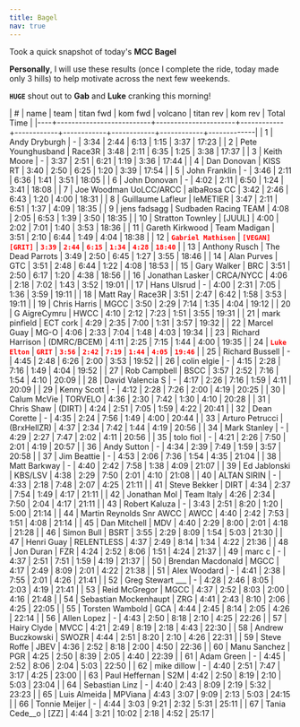 ```yaml
---
title: Bagel
nav: true
---
```


Took a quick snapshot of today's **MCC Bagel**

**Personally**, I will use these results (once I complete the ride, today
made only 3 hills) to help motivate across the next few weekends.

**`HUGE`** shout out to **Gab** and **Luke** cranking this morning!


|  # | name                     | team                 |  titan fwd |    kom fwd |    volcano |  titan rev |    kom rev |  Total Time |
|----+--------------------------+----------------------+------------+------------+------------+------------+------------+-------------|
|  1 | Andy Dryburgh            | -                    |       3:34 |       2:44 |       6:13 |       1:15 |       3:37 |       17:23 |
|  2 | Pete Younghusband        | Race3R               |       3:48 |       2:11 |       6:35 |       1:25 |       3:38 |       17:37 |
|  3 | Keith Moore              | -                    |       3:37 |       2:51 |       6:21 |       1:19 |       3:36 |       17:44 |
|  4 | Dan Donovan              | KISS RT              |       3:40 |       2:50 |       6:25 |       1:20 |       3:39 |       17:54 |
|  5 | John Franklin            | -                    |       3:46 |       2:11 |       6:36 |       1:41 |       3:51 |       18:05 |
|  6 | John Donovan             | -                    |       4:02 |       2:11 |       6:50 |       1:24 |       3:41 |       18:08 |
|  7 | Joe Woodman UoLCC/ARCC   | albaRosa CC          |       3:42 |       2:46 |       6:43 |       1:20 |       4:00 |       18:31 |
|  8 | Guillaume Lafleur        | leMETIER             |       3:47 |       2:11 |       6:51 |       1:37 |       4:09 |       18:35 |
|  9 | jens fadsagg             | Sudbaden Racing TEAM |       4:08 |       2:05 |       6:53 |       1:39 |       3:50 |       18:35 |
| 10 | Stratton Townley         | [JUUL]               |       4:00 |       2:02 |       7:01 |       1:40 |       3:53 |       18:36 |
| 11 | Gareth Kirkwood          | Team Madigan         |       3:51 |       2:10 |       6:44 |       1:49 |       4:04 |       18:38 |
| 12 | <span style="color:red">**`Gabriel Mathisen`**</span>   | <span style="color:red">**`[VEGAN][GRIT]`**</span>  | <span style="color:red">**`3:39`**</span> | <span style="color:red">**`2:44`**</span> | <span style="color:red">**`6:15`**</span> | <span style="color:red">**`1:34`**</span> | <span style="color:red">**`4:28`**</span> | <span style="color:red">**`18:40`**</span> |
| 13 | Anthony Rusch            | The Dead Parrots     |       3:49 |       2:50 |       6:45 |       1:27 |       3:55 |       18:46 |
| 14 | Alan Purves              | GTC                  |       3:51 |       2:48 |       6:44 |       1:22 |       4:08 |       18:53 |
| 15 | Gary Walker              | BRC                  |       3:51 |       2:50 |       6:17 |       1:20 |       4:38 |       18:56 |
| 16 | Jonathan Lasker          | CRCA/NYCC            |       4:06 |       2:18 |       7:02 |       1:43 |       3:52 |       19:01 |
| 17 | Hans Ulsrud              | -                    |       4:00 |       2:31 |       7:05 |       1:36 |       3:59 |       19:11 |
| 18 | Matt Ray                 | Race3R               |       3:51 |       2:47 |       6:42 |       1:58 |       3:53 |       19:11 |
| 19 | Chris Harris             | MGCC                 |       3:50 |       2:29 |       7:14 |       1:35 |       4:04 |       19:12 |
| 20 | G AigreCymru             | HWCC                 |       4:10 |       2:12 |       7:23 |       1:51 |       3:55 |       19:31 |
| 21 | mark pinfield            | ECT cork             |       4:29 |       2:35 |       7:00 |       1:31 |       3:57 |       19:32 |
| 22 | Marcel Guay              | MG-O                 |       4:06 |       2:33 |       7:04 |       1:48 |       4:03 |       19:34 |
| 23 | Richard Harrison         | (DMRC/BCEM)          |       4:11 |       2:25 |       7:15 |       1:44 |       4:00 |       19:35 |
| 24 | <span style="color:red">**`Luke Elton`**</span>         | <span style="color:red">**`GRIT`**</span>           | <span style="color:red">**`3:56`**</span> | <span style="color:red">**`2:42`**</span> | <span style="color:red">**`7:19`**</span> | <span style="color:red">**`1:44`**</span> | <span style="color:red">**`4:05`**</span> | <span style="color:red">**`19:46`**</span> |
| 25 | Richard Bussell          | -                    |       4:45 |       2:48 |       6:26 |       2:00 |       3:53 |       19:52 |
| 26 | colin elgie              | -                    |       4:15 |       2:28 |       7:16 |       1:49 |       4:04 |       19:52 |
| 27 | Rob Campbell             | BSCC                 |       3:57 |       2:52 |       7:16 |       1:54 |       4:10 |       20:09 |
| 28 | David Valencia S         | -                    |       4:17 |       2:26 |       7:16 |       1:59 |       4:11 |       20:09 |
| 29 | Kenny Scott              | -                    |       4:12 |       2:28 |       7:26 |       2:00 |       4:19 |       20:25 |
| 30 | Calum McVie              | TORVELO              |       4:36 |       2:30 |       7:42 |       1:30 |       4:10 |       20:28 |
| 31 | Chris Shaw               | (DIRT)               |       4:24 |       2:51 |       7:05 |       1:59 |       4:22 |       20:41 |
| 32 | Dean Corette             | -                    |       4:35 |       2:24 |       7:56 |       1:49 |       4:00 |       20:44 |
| 33 | Arturo Petrucci          | (BrxHellZR)          |       4:37 |       2:34 |       7:42 |       1:44 |       4:19 |       20:56 |
| 34 | Mark Stanley             | -                    |       4:29 |       2:27 |       7:47 |       2:02 |       4:11 |       20:56 |
| 35 | tolo fiol                | -                    |       4:21 |       2:26 |       7:50 |       2:01 |       4:19 |       20:57 |
| 36 | Andy Sutton              | -                    |       4:34 |       2:39 |       7:49 |       1:59 |       3:57 |       20:58 |
| 37 | Jim Beattie              | -                    |       4:53 |       2:06 |       7:36 |       1:54 |       4:35 |       21:04 |
| 38 | Matt Barkway             | -                    |       4:40 |       2:42 |       7:58 |       1:38 |       4:09 |       21:07 |
| 39 | Ed Jablonski             | KBS/LSV              |       4:38 |       2:29 |       7:50 |       2:01 |       4:10 |       21:08 |
| 40 | ALTAN SIRIN              | -                    |       4:33 |       2:18 |       7:48 |       2:07 |       4:25 |       21:11 |
| 41 | Steve Bekker             | DIRT                 |       4:34 |       2:37 |       7:54 |       1:49 |       4:17 |       21:11 |
| 42 | Jonathan Mol             | Team Italy           |       4:26 |       2:34 |       7:50 |       2:04 |       4:17 |       21:11 |
| 43 | Robert Kaluza            | -                    |       3:43 |       2:51 |       8:20 |       1:20 |       5:00 |       21:14 |
| 44 | Martin Reynolds Snr AWCC | AWCC                 |       4:40 |       2:42 |       7:53 |       1:51 |       4:08 |       21:14 |
| 45 | Dan Mitchell             | MDV                  |       4:40 |       2:29 |       8:00 |       2:01 |       4:18 |       21:28 |
| 46 | Simon Bull               | BSRT                 |       3:55 |       2:29 |       8:09 |       1:54 |       5:03 |       21:30 |
| 47 | Henri Guay               | RELENTLESS           |       4:37 |       2:49 |       8:14 |       1:34 |       4:22 |       21:36 |
| 48 | Jon Duran                | FZR                  |       4:24 |       2:52 |       8:06 |       1:51 |       4:24 |       21:37 |
| 49 | marc c                   | -                    |       4:37 |       2:51 |       7:51 |       1:59 |       4:19 |       21:37 |
| 50 | Brendan Macdonald        | MGCC                 |       4:17 |       2:49 |       8:09 |       2:01 |       4:22 |       21:38 |
| 51 | Alex Woodard             | -                    |       4:41 |       2:38 |       7:55 |       2:01 |       4:26 |       21:41 |
| 52 | Greg Stewart ___         | -                    |       4:28 |       2:46 |       8:05 |       2:03 |       4:19 |       21:41 |
| 53 | Reid McGregor            | MGCC                 |       4:37 |       2:52 |       8:03 |       2:00 |       4:16 |       21:48 |
| 54 | Sebastian Mockenhaupt    | ZRG                  |       4:41 |       2:43 |       8:10 |       2:06 |       4:25 |       22:05 |
| 55 | Torsten Wambold          | GCA                  |       4:44 |       2:45 |       8:14 |       2:05 |       4:26 |       22:14 |
| 56 | Allen Lopez              | -                    |       4:43 |       2:50 |       8:18 |       2:10 |       4:25 |       22:26 |
| 57 | Hairy Clyde              | MVCC                 |       4:21 |       2:49 |       8:19 |       2:18 |       4:43 |       22:30 |
| 58 | Andrew Buczkowski        | SWOZR                |       4:44 |       2:51 |       8:20 |       2:10 |       4:26 |       22:31 |
| 59 | Steve Roffe              | JBEV                 |       4:36 |       2:52 |       8:18 |       2:00 |       4:50 |       22:36 |
| 60 | Manu Sanchez             | PGR                  |       4:25 |       2:50 |       8:39 |       2:05 |       4:40 |       22:39 |
| 61 | Adam Green               | -                    |       4:45 |       2:52 |       8:06 |       2:04 |       5:03 |       22:50 |
| 62 | mike dillow              | -                    |       4:40 |       2:51 |       7:47 |       3:17 |       4:25 |       23:00 |
| 63 | Paul Heffernan           | S2M                  |       4:42 |       2:50 |       8:19 |       2:10 |       5:03 |       23:04 |
| 64 | Sebastian Linz           | -                    |       4:40 |       2:43 |       8:09 |       2:19 |       5:32 |       23:23 |
| 65 | Luis Almeida             | MPViana              |       4:43 |       3:07 |       9:09 |       2:13 |       5:03 |       24:15 |
| 66 | Tonnie Meijer            | -                    |       4:44 |       3:03 |       9:21 |       2:32 |       5:31 |       25:11 |
| 67 | Tania Cede__o            | [ZZ]                 |       4:44 |       3:21 |      10:02 |       2:18 |       4:52 |       25:17 |



